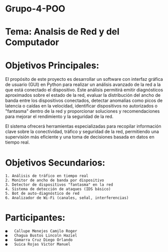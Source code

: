 # Grupo-4-POO
# Tema: Analsis de Red y del Computador
# Objetivos Principales:
El propósito de este proyecto es desarrollar un software con interfaz gráfica de usuario (GUI) en Python para realizar un análisis avanzado de la red a la que está conectado el dispositivo. Este análisis permitirá emitir diagnósticos aproximados sobre el estado de la red, evaluar la distribución del ancho de banda entre los dispositivos conectados, detectar anomalías como picos de latencia o caídas en la velocidad, identificar dispositivos no autorizados o "fantasma" dentro de la red y proporcionar soluciones y recomendaciones para mejorar el rendimiento y la seguridad de la red.

El sistema ofrecerá herramientas especializadas para recopilar información clave sobre la conectividad, tráfico y seguridad de la red, permitiendo una supervisión más eficiente y una toma de decisiones basada en datos en tiempo real.
# Objetivos Secundarios: 
    1. Análisis de tráfico en tiempo real
    2. Monitor de ancho de banda por dispositivo
    3. Detector de dispositivos "fantasma" en la red
    4. Sistema de detección de ataques (IDS básico)
    5. Bot de auto-diagnóstico de red
    6. Analizador de Wi-Fi (canales, señal, interferencias)
# Participantes:
    ●	Callupe Menejes Camilo Roger
    ●	Chagua Bustos Lincoln Haziel
    ●	Gamarra Cruz Diego Orlando
    ●	Suica Rojas Victor Manuel
